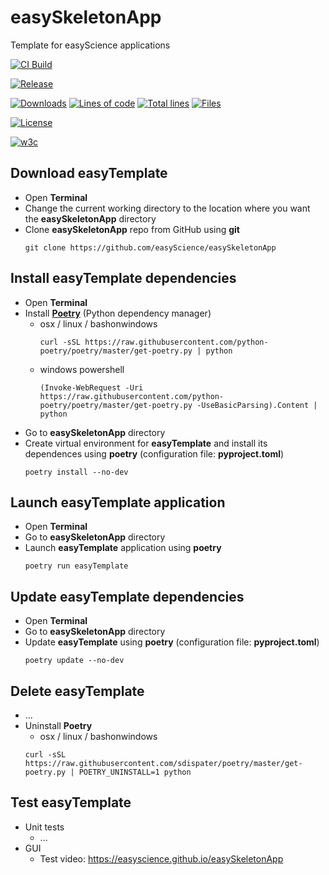 # easySkeletonApp
Template for easyScience applications

[![CI Build][20]][21]

[![Release][30]][31]

[![Downloads][70]][71] [![Lines of code][81]]() [![Total lines][80]]() [![Files][82]]()

[![License][50]][51]

[![w3c][90]][91]

## Download easyTemplate
* Open **Terminal**
* Change the current working directory to the location where you want the **easySkeletonApp** directory
* Clone **easySkeletonApp** repo from GitHub using **git**
  ```
  git clone https://github.com/easyScience/easySkeletonApp
  ```
  
## Install easyTemplate dependencies
* Open **Terminal**
* Install [**Poetry**](https://python-poetry.org/docs/) (Python dependency manager)
  * osx / linux / bashonwindows
    ```
    curl -sSL https://raw.githubusercontent.com/python-poetry/poetry/master/get-poetry.py | python
    ```
  * windows powershell
    ```
    (Invoke-WebRequest -Uri https://raw.githubusercontent.com/python-poetry/poetry/master/get-poetry.py -UseBasicParsing).Content | python
    ```
* Go to **easySkeletonApp** directory
* Create virtual environment for **easyTemplate** and install its dependences using **poetry** (configuration file: **pyproject.toml**)
  ```
  poetry install --no-dev
  ```
  
## Launch easyTemplate application
* Open **Terminal**
* Go to **easySkeletonApp** directory
* Launch **easyTemplate** application using **poetry**
  ```
  poetry run easyTemplate
  ```

## Update easyTemplate dependencies
* Open **Terminal**
* Go to **easySkeletonApp** directory
* Update **easyTemplate** using **poetry** (configuration file: **pyproject.toml**)
  ```
  poetry update --no-dev
  ```

## Delete easyTemplate
* ...
* Uninstall **Poetry**
   * osx / linux / bashonwindows
   ```
   curl -sSL https://raw.githubusercontent.com/sdispater/poetry/master/get-poetry.py | POETRY_UNINSTALL=1 python
   ```

## Test easyTemplate
* Unit tests
  * ...
* GUI
   * Test video: https://easyscience.github.io/easySkeletonApp


<!---URLs--->
<!---https://naereen.github.io/badges/--->

<!---CI Build Status--->
[20]: https://github.com/easyScience/easySkeletonApp/workflows/macOS,%20Linux,%20Windows/badge.svg
[21]: https://github.com/easyScience/easySkeletonApp/actions

<!---Release--->
[30]: https://img.shields.io/github/release/easyScience/easySkeletonApp.svg
[31]: https://github.com/easyScience/easySkeletonApp/releases

<!---License--->
[50]: https://img.shields.io/github/license/easyScience/easySkeletonApp.svg
[51]: https://github.com/easyScience/easySkeletonApp/blob/master/LICENSE.md

<!---LicenseScan--->
[60]: https://app.fossa.com/api/projects/git%2Bgithub.com%2FeasyScience%2FeasySkeletonApp.svg?type=shield
[61]: https://app.fossa.com/projects/git%2Bgithub.com%2FeasyScience%2FeasySkeletonApp?ref=badge_shield

<!---Downloads--->
[70]: https://img.shields.io/github/downloads/easyScience/easySkeletonApp/total.svg
[71]: https://github.com/easyScience/easySkeletonApp/releases

<!---Code statistics--->
[80]: https://tokei.rs/b1/github/easyScience/easySkeletonApp
[81]: https://tokei.rs/b1/github/easyScience/easySkeletonApp?category=code
[82]: https://tokei.rs/b1/github/easyScience/easySkeletonApp?category=files

<!---W3C validation--->
[90]: https://img.shields.io/w3c-validation/default?targetUrl=https://easyscience.github.io/easySkeletonApp
[91]: https://easyscience.github.io/easySkeletonApp
